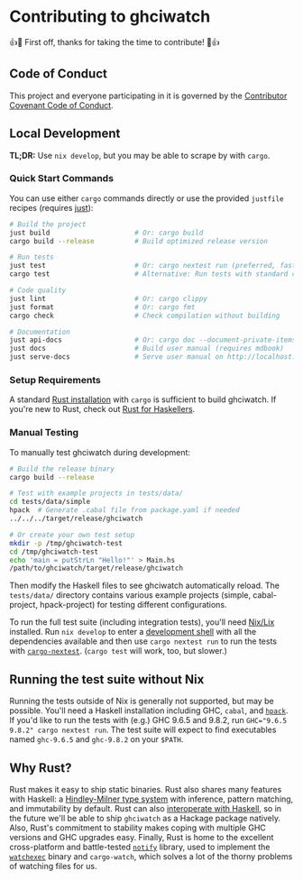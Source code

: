 # Contributing to ghciwatch

👍🎉 First off, thanks for taking the time to contribute! 🎉👍

## Code of Conduct

This project and everyone participating in it is governed by the [Contributor
Covenant Code of Conduct][contributor-covenant].

[contributor-covenant]: https://www.contributor-covenant.org/version/2/1/code_of_conduct/

## Local Development

**TL;DR:** Use `nix develop`, but you may be able to scrape by with `cargo`.

### Quick Start Commands

You can use either `cargo` commands directly or use the provided `justfile` recipes (requires [just](https://github.com/casey/just)):

```bash
# Build the project
just build                     # Or: cargo build
cargo build --release          # Build optimized release version

# Run tests
just test                      # Or: cargo nextest run (preferred, faster)
cargo test                     # Alternative: Run tests with standard cargo test

# Code quality
just lint                      # Or: cargo clippy
just format                    # Or: cargo fmt
cargo check                    # Check compilation without building

# Documentation
just api-docs                  # Or: cargo doc --document-private-items --no-deps --workspace
just docs                      # Build user manual (requires mdbook)
just serve-docs                # Serve user manual on http://localhost:3000
```

### Setup Requirements

A standard [Rust installation][rustup] with `cargo` is sufficient to build
ghciwatch. If you're new to Rust, check out [Rust for
Haskellers][rust-for-haskellers].

[rust-for-haskellers]: https://becca.ooo/blog/rust-for-haskellers/

### Manual Testing

To manually test ghciwatch during development:

```bash
# Build the release binary
cargo build --release

# Test with example projects in tests/data/
cd tests/data/simple
hpack  # Generate .cabal file from package.yaml if needed
../../../target/release/ghciwatch

# Or create your own test setup
mkdir -p /tmp/ghciwatch-test
cd /tmp/ghciwatch-test
echo 'main = putStrLn "Hello!"' > Main.hs
/path/to/ghciwatch/target/release/ghciwatch
```

Then modify the Haskell files to see ghciwatch automatically reload. The `tests/data/` directory contains various example projects (simple, cabal-project, hpack-project) for testing different configurations.

To run the full test suite (including integration tests), you'll need [Nix/Lix][lix] installed. Run `nix
develop` to enter a [development shell][dev-env] with all the dependencies
available and then use `cargo nextest run` to run the tests with [`cargo-nextest`][nextest]. (`cargo test` will work,
too, but slower.) 

[rustup]: https://rustup.rs/
[lix]: https://lix.systems/
[dev-env]: https://zero-to-nix.com/concepts/dev-env
[nextest]: https://nexte.st/
[coverage-vscode]: https://github.com/taiki-e/cargo-llvm-cov?tab=readme-ov-file#display-coverage-in-vs-code

## Running the test suite without Nix

Running the tests outside of Nix is generally not supported, but may be
possible. You'll need a Haskell installation including GHC, `cabal`, and
[`hpack`][hpack]. If you'd like to run the tests with (e.g.) GHC 9.6.5 and 9.8.2, run
`GHC="9.6.5 9.8.2" cargo nextest run`. The test suite will expect to find
executables named `ghc-9.6.5` and `ghc-9.8.2` on your `$PATH`.

[hpack]: https://github.com/sol/hpack

## Why Rust?

Rust makes it easy to ship static binaries. Rust also shares many features with
Haskell: a [Hindley-Milner type system][hm] with inference, pattern matching,
and immutability by default. Rust can also [interoperate with
Haskell][hs-bindgen], so in the future we'll be able to ship `ghciwatch` as a
Hackage package natively. Also, Rust's commitment to stability makes coping
with multiple GHC versions and GHC upgrades easy. Finally, Rust is home to the
excellent cross-platform and battle-tested [`notify`][notify] library, used to
implement the [`watchexec`][watchexec] binary and `cargo-watch`, which solves a
lot of the thorny problems of watching files for us.

[hm]: https://en.wikipedia.org/wiki/Hindley%E2%80%93Milner_type_system
[hs-bindgen]: https://engineering.iog.io/2023-01-26-hs-bindgen-introduction/
[watchexec]: https://github.com/watchexec/watchexec
[notify]: https://docs.rs/notify/latest/notify/
